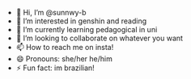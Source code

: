 - 👋 Hi, I’m @sunnwy-b
- 👀 I’m interested in genshin and reading
- 🌱 I’m currently learning pedagogical in uni
- 💞️ I’m looking to collaborate on whatever you want
- 📫 How to reach me on insta! 
- 😄 Pronouns: she/her he/him
- ⚡ Fun fact: im brazilian!

<!---
sunnwy-b/sunnwy-b is a ✨ special ✨ repository because its `README.md` (this file) appears on your GitHub profile.
You can click the Preview link to take a look at your changes.
--->
